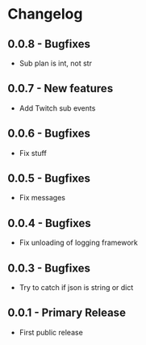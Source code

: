 # Changelog

## 0.0.8 - Bugfixes

* Sub plan is int, not str

## 0.0.7 - New features

* Add Twitch sub events

## 0.0.6 - Bugfixes

* Fix stuff

## 0.0.5 - Bugfixes

* Fix messages

## 0.0.4 - Bugfixes

* Fix unloading of logging framework

## 0.0.3 - Bugfixes

* Try to catch if json is string or dict

## 0.0.1 - Primary Release

* First public release
